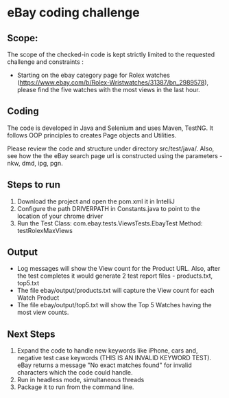 # eBay coding challenge

## Scope:
The scope of the checked-in code is kept strictly limited to the requested challenge and constraints :
* Starting on the ebay category page for Rolex watches (https://www.ebay.com/b/Rolex-Wristwatches/31387/bn_2989578), please find the five watches with the most views in the last hour.

## Coding
The code is developed in Java and Selenium and uses Maven, TestNG. It follows OOP principles to creates Page objects and Utilities.  

Please review the code and structure under directory src/test/java/. Also, see how the the eBay search page url is constructed using the parameters - nkw, dmd, ipg, pgn.

## Steps to run
1. Download the project and open the pom.xml it in IntelliJ
2. Configure the path DRIVERPATH in Constants.java  to point to the location of your chrome driver
3. Run the Test Class: com.ebay.tests.ViewsTests.EbayTest  Method: testRolexMaxViews

## Output
* Log messages will show the View count for the Product URL. Also, after the test completes it would generate 2 test report files  - products.txt, top5.txt
* The file ebay/output/products.txt will capture the View count for each Watch Product
* The file ebay/output/top5.txt will show the Top 5 Watches having the most view counts.

## Next Steps
1. Expand the code to handle new keywords like iPhone, cars and, negative test case keywords (THIS IS AN INVALID KEYWORD TEST). eBay returns a message "No exact matches found" for invalid characters which the code could handle.
2. Run in headless mode, simultaneous threads
3. Package it to run from the command line.
